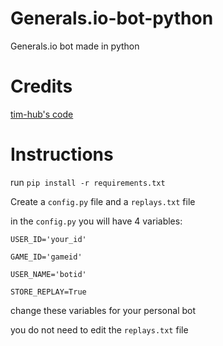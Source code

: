 # Generals.io-bot-python
Generals.io bot made in python

# Credits
[tim-hub's code](https://github.com/tim-hub/generals.io-python-bot-TNT)

# Instructions

run ```pip install -r requirements.txt```

Create a ```config.py``` file and a ```replays.txt``` file

in the ```config.py``` you will have 4 variables:

```USER_ID='your_id'```

```GAME_ID='gameid'```

```USER_NAME='botid'```

```STORE_REPLAY=True```

change these variables for your personal bot

you do not need to edit the ```replays.txt``` file
